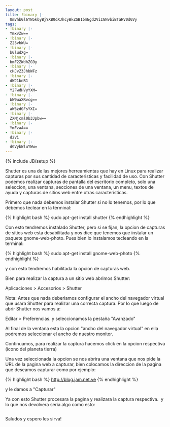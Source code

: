 ```yaml
---
layout: post
title: !binary |-
  UmVhbGl6YW5kbyBjYXB0dXJhcyBkZSB1bmEgd2ViIGNvbiBTaHV0dGVy
tags:
- !binary |-
  YmxvZw==
- !binary |-
  Z25vbWU=
- !binary |-
  bGludXg=
- !binary |-
  bmF2ZWdhZG9y
- !binary |-
  cHJvZ3JhbWFz
- !binary |-
  dWJ1bnR1
- !binary |-
  Y2FwdHVyYXM=
- !binary |-
  bW9uaXRvcg==
- !binary |-
  aW5zdGFsYXI=
- !binary |-
  ZXNjcml0b3Jpbw==
- !binary |-
  YmFzaA==
- !binary |-
  d2Vi
- !binary |-
  dGVybWluYWw=
---
```

{% include JB/setup %}

Shutter es una de las mejores herreamientas que hay en Linux para realizar capturas por sus cantidad de caracteristicas y facilidad de uso. Con Shutter podemos realizar capturas de pantalla del escritorio completo, solo una seleccion, una ventana, secciones de una ventana, un menu, textos de ayuda y capturas de sitios web entre otras caracteristicas.

Primero que nada debemos instalar Shutter si no lo tenemos, por lo que debemos teclear en la terminal:

{% highlight bash %}
sudo apt-get install shutter
{% endhighlight %}

Con esto tendremos instalado Shutter, pero si se fijan, la opcion de capturas de sitios web esta desabilitada y nos dice que tenemos que instalar un paquete gnome-web-photo. Pues bien lo instalamos tecleando en la terminal:

{% highlight bash %}
sudo apt-get install gnome-web-photo
{% endhighlight %}

y con esto tendremos habilitada la opcion de capturas web.

Bien para realizar la captura a un sitio web abrimos Shutter:

Aplicaciones > Accesorios > Shutter

Nota: Antes que nada deberiamos configurar el ancho del navegador virtual que usara Shutter para realizar una correcta captura. Por lo que luego de abrir Shutter nos vamos a:

Editar > Preferencias. y seleccionamos la pestaña "Avanzado"

Al final de la ventana esta la opcion "ancho del navegador virtual" en ella podremos seleccionar el ancho de nuestro monitor.

Continuamos, para realizar la captura hacemos click en la opcion respectiva (icono del planeta tierra)

Una vez seleccionada la opcion se nos abrira una ventana que nos pide la URL de la pagina web a capturar, bien colocamos la direccion de la pagina que deseamos capturar como por ejemplo:

{% highlight bash %}
http://blog.jam.net.ve
{% endhighlight %}

y le damos a "Capturar"

Ya con esto Shutter procesara la pagina y realizara la captura respectiva.  y lo que nos devolvera seria algo como esto:

<a href="http://imgur.com/BrLp1"><img src="http://i.imgur.com/BrLp1s.jpg" title="Hosted by imgur.com" alt="" /></a>

Saludos y espero les sirva!
